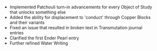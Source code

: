 - Implemented Patchouli turn-in advancements for every Object of Study that unlocks something else
- Added the ability for displacement to 'conduct' through Copper Blocks and their variants
- Fixed an issue that resulted in broken text in Transmutation journal entries
- Clarified the first Ender Pearl entry
- Further refined Water Writing